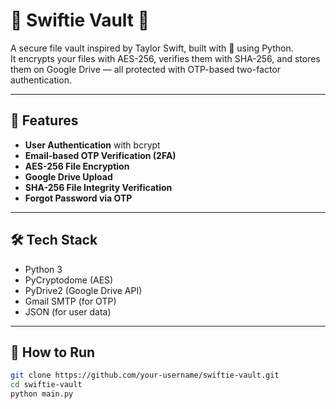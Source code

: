 # 🎵 Swiftie Vault 🩷

A secure file vault inspired by Taylor Swift, built with 💖 using Python.  
It encrypts your files with AES-256, verifies them with SHA-256, and stores them on Google Drive — all protected with OTP-based two-factor authentication.

---

## 🔐 Features

- **User Authentication** with bcrypt
- **Email-based OTP Verification (2FA)**
- **AES-256 File Encryption**
- **Google Drive Upload**
- **SHA-256 File Integrity Verification**
- **Forgot Password via OTP**

---

## 🛠️ Tech Stack
- Python 3
- PyCryptodome (AES)
- PyDrive2 (Google Drive API)
- Gmail SMTP (for OTP)
- JSON (for user data)

---

## 🧪 How to Run

```bash
git clone https://github.com/your-username/swiftie-vault.git
cd swiftie-vault
python main.py
